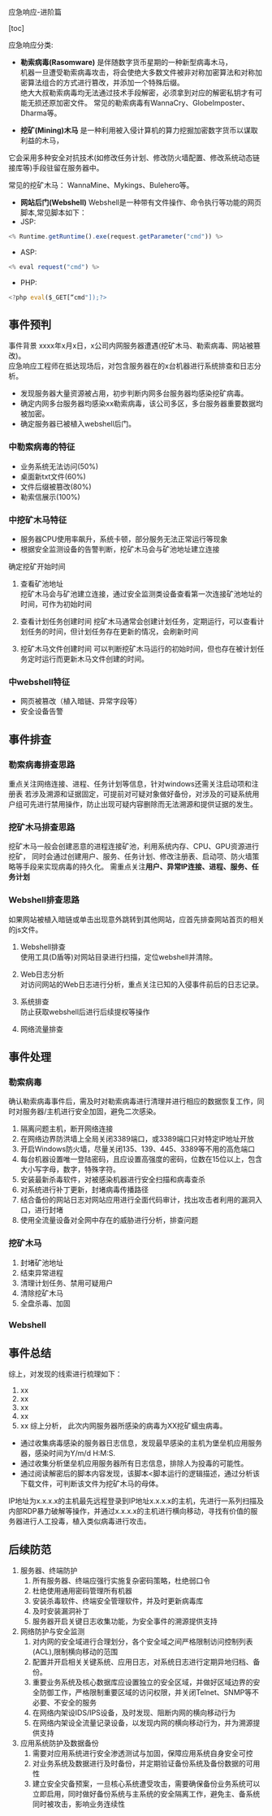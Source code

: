 应急响应-进阶篇

[toc]



应急响应分类:

- **勒索病毒(Rasomware)** 是伴随数字货币星期的一种新型病毒木马，  
机器一旦遭受勒索病毒攻击，将会使绝大多数文件被非对称加密算法和对称加密算法组合的方式进行篡改，并添加一个特殊后缀。  
绝大大叔勒索病毒均无法通过技术手段解密，必须拿到对应的解密私钥才有可能无损还原加密文件。
常见的勒索病毒有WannaCry、GlobeImposter、Dharma等。

- **挖矿(Mining)木马** 是一种利用被入侵计算机的算力挖掘加密数字货币以谋取利益的木马， 

它会采用多种安全对抗技术(如修改任务计划、修改防火墙配置、修改系统动态链接库等)手段驻留在服务器中。

常见的挖矿木马： WannaMine、Mykings、Bulehero等。

- **网站后门(Webshell)** 
Webshell是一种带有文件操作、命令执行等功能的网页脚本,常见脚本如下：
- JSP:
```js
<% Runtime.getRuntime().exe(request.getParameter("cmd")) %>
```
- ASP:
```js
<% eval request("cmd") %>
```
- PHP:
```js
<?php eval($_GET[“cmd"]);?>
```

## 事件预判

事件背景
xxxx年x月x日，x公司内网服务器遭遇(挖矿木马、勒索病毒、网站被篡改)。  
应急响应工程师在抵达现场后，对包含服务器在的x台机器进行系统排查和日志分析。
- 发现服务器大量资源被占用，初步判断内网多台服务器均感染挖矿病毒。
- 确定内网多台服务器均感染xx勒索病毒，该公司多区，多台服务器重要数据均被加密。  
- 确定服务器已被植入webshell后门。


### 中勒索病毒的特征
- 业务系统无法访问(50%)
- 桌面新txt文件(60%)
- 文件后缀被篡改(80%)
- 勒索信展示(100%)

### 中挖矿木马特征
- 服务器CPU使用率飙升，系统卡顿，部分服务无法正常运行等现象
- 根据安全监测设备的告警判断，挖矿木马会与矿池地址建立连接

确定挖矿开始时间
1. 查看矿池地址  
挖矿木马会与矿池建立连接，通过安全监测类设备查看第一次连接矿池地址的时间，可作为初始时间

2. 查看计划任务创建时间
挖矿木马通常会创建计划任务，定期运行，可以查看计划任务的时间，但计划任务存在更新的情况，会刷新时间

3. 挖矿木马文件创建时间
可以判断挖矿木马运行的初始时间，但也存在被计划任务定时运行而更新木马文件创建的时间。


### 中webshell特征
- 网页被篡改（植入暗链、异常字段等）
- 安全设备告警



## **事件排查**

### 勒索病毒排查思路  

重点关注网络连接、进程、任务计划等信息，针对windows还需关注启动项和注册表
若涉及溯源和证据固定，可提前对可疑对象做好备份，对涉及的可疑系统用户组可先进行禁用操作，防止出现可疑内容删除而无法溯源和提供证据的发生。

### 挖矿木马排查思路
挖矿木马一般会创建恶意的进程连接矿池，利用系统内存、CPU、GPU资源进行挖矿，
同时会通过创建用户、服务、任务计划、修改注册表、启动项、防火墙策略等手段来实现病毒的持久化。
需重点关注**用户、异常IP连接、进程、服务、任务计划**

### Webshell排查思路

如果网站被植入暗链或单击出现意外跳转到其他网站，应首先排查网站首页的相关的js文件。

1. Webshell排查  
	使用工具(D盾等)对网站目录进行扫描，定位webshell并清除。

2. Web日志分析  
	对访问网站的Web日志进行分析，重点关注已知的入侵事件前后的日志记录。

2. 系统排查  
	防止获取webshell后进行后续提权等操作
	
3. 网络流量排查




## 事件处理

### 勒索病毒
确认勒索病毒事件后，需及时对勒索病毒进行清理并进行相应的数据恢复工作，同时对服务器/主机进行安全加固，避免二次感染。

1. 隔离问题主机，断开网络连接
2. 在网络边界防洪墙上全局关闭3389端口，或3389端口只对特定IP地址开放
3. 开启Windows防火墙，尽量关闭135、139、445、3389等不用的高危端口
4. 每台机器设置唯一登陆密码，且应设置高强度的密码，位数在15位以上，包含大小写字母，数字，特殊字符。
5. 安装最新杀毒软件，对被感染机器进行安全扫描和病毒查杀
6. 对系统进行补丁更新，封堵病毒传播路径
7. 结合备份的网站日志对网站应用进行全面代码审计，找出攻击者利用的漏洞入口，进行封堵
8. 使用全流量设备对全网中存在的威胁进行分析，排查问题
	
### 挖矿木马

1. 封堵矿池地址
2. 结束异常进程
3. 清理计划任务、禁用可疑用户
4. 清除挖矿木马
5. 全盘杀毒、加固

### Webshell



## 事件总结

综上，对发现的线索进行梳理如下：
1. xx
2. xx
3. xx
4. xx
5. xx
综上分析，
此次内网服务器所感染的病毒为XX挖矿蠕虫病毒。
- 通过收集病毒感染的服务器日志信息，发现最早感染的主机为堡垒机应用服务器，感染时间为Y/m/d H:M:S.
- 通过收集分析堡垒机应用服务器所有日志信息，排除人为投毒的可能性。
- 通过阅读解密后的脚本内容发现，该脚本<脚本运行的逻辑描述，通过分析该下载文件，可判断该文件为挖矿木马的母体。

IP地址为x.x.x.x的主机最先远程登录到IP地址x.x.x.x的主机，先进行一系列扫描及内部RDP暴力破解等操作，并通过x.x.x.x的主机进行横向移动，寻找有价值的服务器进行人工投毒，植入类似病毒进行攻击。


## 后续防范
1. 服务器、终端防护
	1. 所有服务器、终端应强行实施复杂密码策略，杜绝弱口令
	2. 杜绝使用通用密码管理所有机器
	3. 安装杀毒软件、终端安全管理软件，并及时更新病毒库
	4. 及时安装漏洞补丁
	5. 服务器开启关键日志收集功能，为安全事件的溯源提供支持
2. 网络防护与安全监测
	1. 对内网的安全域进行合理划分，各个安全域之间严格限制访问控制列表(ACL),限制横向移动的范围
	2. 配置并开启相关关键系统、应用日志，对系统日志进行定期异地归档、备份。
	3. 重要业务系统及核心数据库应设置独立的安全区域，并做好区域边界的安全防御工作，严格限制重要区域的访问权限，并关闭Telnet、SNMP等不必要、不安全的服务
	4. 在网络内架设IDS/IPS设备，及时发现、阻断内网的横向移动行为
	5. 在网络内架设全流量记录设备，以发现内网的横向移动行为，并为溯源提供支持
3. 应用系统防护及数据备份
	1. 需要对应用系统进行安全渗透测试与加固，保障应用系统自身安全可控
	2. 对业务系统及数据进行及时备份，并定期验证备份系统及备份数据的可用性
	3. 建立安全灾备预案，一旦核心系统遭受攻击，需要确保备份业务系统可以立即启用，同时做好备份系统与主系统的安全隔离工作，避免主、备系统同时被攻击，影响业务连续性



